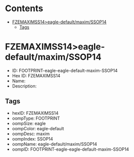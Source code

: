 



Contents
========

* [FZEMAXIMSS14>eagle-default/maxim/SSOP14](#fzemaximss14eagle-defaultmaximssop14)
	* [Tags](#tags)

# FZEMAXIMSS14>eagle-default/maxim/SSOP14

- ID: FOOTPRINT-eagle-eagle-default-maxim-SSOP14
- Hex ID: FZEMAXIMSS14
- Name: 
- Description: 

## Tags

- hexID: FZEMAXIMSS14
- oompType: FOOTPRINT
- oompSize: eagle
- oompColor: eagle-default
- oompDesc: maxim
- oompIndex: SSOP14
- oompName: eagle-default/maxim/SSOP14
- oompID: FOOTPRINT-eagle-eagle-default-maxim-SSOP14
